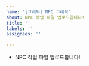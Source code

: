 ```yaml
---
name: "[그래픽] NPC 그래픽"
about: NPC 작업 파일 업로드합니다!
title: ''
labels: ''
assignees: ''

---
```


* NPC 작업 파일 업로드합니다!
